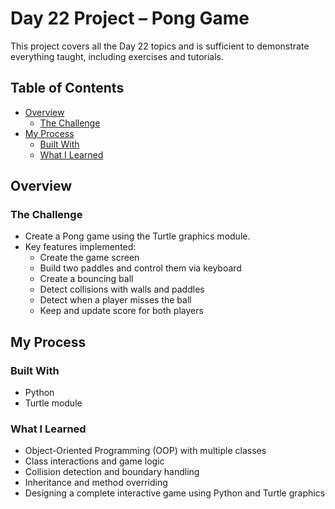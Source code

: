 # Day 22 Project – Pong Game

This project covers all the Day 22 topics and is sufficient to demonstrate everything taught, including exercises and tutorials.

## Table of Contents

- [Overview](#overview)
  - [The Challenge](#the-challenge)
- [My Process](#my-process)
  - [Built With](#built-with)
  - [What I Learned](#what-i-learned)

## Overview

### The Challenge

- Create a Pong game using the Turtle graphics module.
- Key features implemented:
  - Create the game screen
  - Build two paddles and control them via keyboard
  - Create a bouncing ball
  - Detect collisions with walls and paddles
  - Detect when a player misses the ball
  - Keep and update score for both players


## My Process

### Built With

- Python
- Turtle module

### What I Learned

- Object-Oriented Programming (OOP) with multiple classes
- Class interactions and game logic
- Collision detection and boundary handling
- Inheritance and method overriding
- Designing a complete interactive game using Python and Turtle graphics
